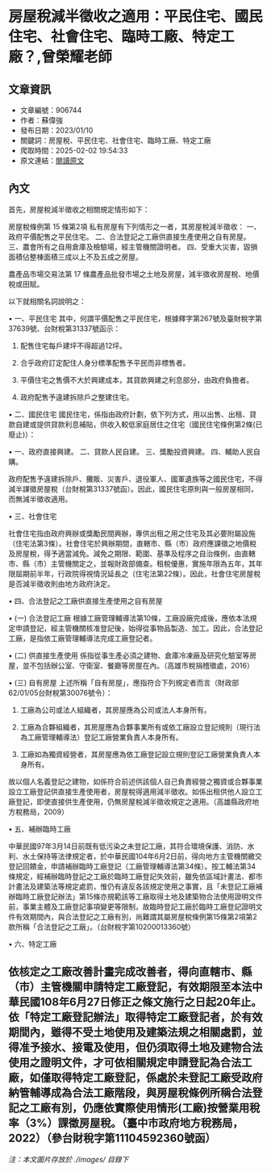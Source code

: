 # 房屋稅減半徵收之適用：平民住宅、國民住宅、社會住宅、臨時工廠、特定工廠？,曾榮耀老師

## 文章資訊
- 文章編號：906744
- 作者：蘇偉強
- 發布日期：2023/01/10
- 關鍵詞：房屋稅、平民住宅、社會住宅、臨時工廠、特定工廠
- 爬取時間：2025-02-02 19:54:33
- 原文連結：[閱讀原文](https://real-estate.get.com.tw/Columns/detail.aspx?no=906744)

## 內文
首先，房屋稅減半徵收之相關規定情形如下：

房屋稅條例第 15 條第2項 私有房屋有下列情形之一者，其房屋稅減半徵收： 一、政府平價配售之平民住宅。 二、合法登記之工廠供直接生產使用之自有房屋。 三、農會所有之自用倉庫及檢驗場，經主管機關證明者。 四、受重大災害，毀損面積佔整棟面積三成以上不及五成之房屋。

農產品市場交易法第 17 條農產品批發市場之土地及房屋，減半徵收房屋稅、地價稅或田賦。

以下就相關名詞說明之：

• 一、平民住宅 其中，何謂平價配售之平民住宅，根據釋字第267號及臺財稅字第37639號、台財稅第31337號函示：

1. 配售住宅每戶建坪不得超過12坪。

2. 合乎政府訂定配住人身分標準配售予平民而非標售者。

3. 平價住宅之售價不大於興建成本，其貸款興建之利息部分，由政府負擔者。

4. 政府配售予違建拆除戶之整建住宅。

• 二、國民住宅 國民住宅，係指由政府計劃，依下列方式，用以出售、出租、貸款自建或提供貸款利息補貼，供收入較低家庭居住之住宅（國民住宅條例第2條(已廢止)）：

• 一、政府直接興建。 二、貸款人民自建。 三、獎勵投資興建。 四、輔助人民自購。

政府配售予違建拆除戶、攤販、災害戶、退役軍人、國軍遺族等之國民住宅，不得減半課徵房屋稅（台財稅第31337號函）。因此，國民住宅原則與一般房屋相同，而無減半徵收適用。

• 三、社會住宅

社會住宅指由政府興辦或獎勵民間興辦，專供出租之用之住宅及其必要附屬設施（住宅法第3條）。社會住宅於興辦期間，直轄市、縣（市）政府應課徵之地價稅及房屋稅，得予適當減免。減免之期限、範圍、基準及程序之自治條例，由直轄市、縣（市）主管機關定之，並報財政部備查。租稅優惠，實施年限為五年，其年限屆期前半年，行政院得視情況延長之（住宅法第22條）。因此，社會住宅房屋稅是否減半徵收則由地方政府決定。

• 四、合法登記之工廠供直接生產使用之自有房屋

• (一) 合法登記工廠 根據工廠管理輔導法第10條，工廠設廠完成後，應依本法規定申請登記，經主管機關核准登記後，始得從事物品製造、加工。因此，合法登記工廠，是指依工廠管理輔導法完成工廠登記者。

• (二) 供直接生產使用 係指從事生產必須之建物、倉庫冷凍廠及研究化驗室等房屋，並不包括辦公室、守衛室、餐廳等房屋在內。（高雄市稅捐稽徵處，2016）

• (三) 自有房屋 上述所稱「自有房屋」，應指符合下列規定者而言（財政部62/01/05台財稅第30076號令）：

1. 工廠為公司或法人組織者，其房屋應為公司或法人本身所有。

2. 工廠為合夥組織者，其房屋應為合夥事業所有或依工廠設立登記規則（現行法為工廠管理輔導法）登記工廠營業負責人本身所有。

3. 工廠如為獨資經營者，其房屋應為依工廠登記設立規則登記工廠營業負責人本身所有。

故以個人名義登記之建物，如係符合前述供該個人自己負責經營之獨資或合夥事業設立工廠登記供直接生產使用者，房屋稅得適用減半徵收。如係出租供他人設立工廠登記，即使直接供生產使用，仍無房屋稅減半徵收規定之適用。（高雄縣政府地方稅務局，2009）

• 五、補辦臨時工廠

中華民國97年3月14日前既有低污染之未登記工廠，其符合環境保護、消防、水利、水土保持等法律規定者，於中華民國104年6月2日前，得向地方主管機關繳交登記回饋金，申請補辦臨時工廠登記（工廠管理輔導法第34條）。按工輔法第34條規定，經補辦臨時登記之工廠於臨時工廠登記失效前，雖免依區域計畫法、都市計畫法及建築法等規定處罰，惟仍有違反各該規定使用之事實，且「未登記工廠補辦臨時工廠登記辦法」第15條亦規範該等工廠取得土地及建築物合法使用證明文件前，事業主體及工廠登記事項變更等限制，故臨時登記工廠於臨時工廠登記證明文件有效期間內，與合法登記之工廠有別，尚難謂其屬房屋稅條例第15條第2項第2款所稱「合法登記之工廠」。（台財稅字第10200013360號）

• 六、特定工廠

依核定之工廠改善計畫完成改善者，得向直轄市、縣（市）主管機關申請特定工廠登記，有效期限至本法中華民國108年6月27日修正之條文施行之日起20年止。依「特定工廠登記辦法」取得特定工廠登記者，於有效期間內，雖得不受土地使用及建築法規之相關處罰，並得准予接水、接電及使用，但仍須取得土地及建物合法使用之證明文件，才可依相關規定申請登記為合法工廠，如僅取得特定工廠登記，係處於未登記工廠受政府納管輔導成為合法工廠階段，與房屋稅條例所稱合法登記之工廠有別，仍應依實際使用情形(工廠)按營業用稅率（3%）課徵房屋稅。（臺中市政府地方稅務局，2022）（參台財稅字第11104592360號函）
---
*注：本文圖片存放於 ./images/ 目錄下*

